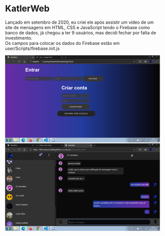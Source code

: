 # KatlerWeb

Lançado em setembro de 2020, eu criei ele após assistir um vídeo de um site de mensagens em HTML, CSS e JavaScript tendo o Firebase como banco de dados, já chegou a ter 9 usuários, mas decidi fechar por falta de investimento.
<br>Os campos para colocar os dados do Firebase estão em user/Scripts/firebase.init.js

<img src="2020-11-10 (8).png" alt="Captura de tela do projeto"/>
<img src="2020-11-10 (9).png" alt="Captura de tela do projeto"/>
